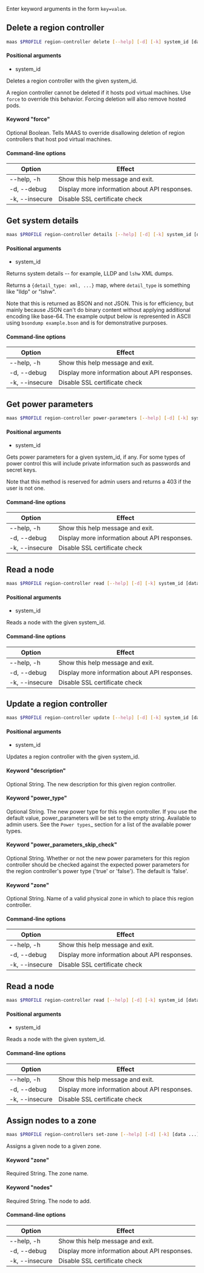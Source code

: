 Enter keyword arguments in the form `key=value`.

## Delete a region controller

```bash
maas $PROFILE region-controller delete [--help] [-d] [-k] system_id [data ...]
```

#### Positional arguments
- system_id


Deletes a region controller with the given system_id.

A region controller cannot be deleted if it hosts pod virtual machines. Use `force` to override this behavior. Forcing deletion will also remove hosted pods.

#### Keyword "force"
Optional Boolean. Tells MAAS to override disallowing deletion of region controllers that host pod virtual machines.

#### Command-line options
| Option         | Effect                                        |
|----------------|-----------------------------------------------|
| --help, -h     | Show this help message and exit.              |
| -d, --debug    | Display more information about API responses. |
| -k, --insecure | Disable SSL certificate check                 |

## Get system details

```bash
maas $PROFILE region-controller details [--help] [-d] [-k] system_id [data ...]
```

#### Positional arguments
- system_id

Returns system details -- for example, LLDP and ``lshw`` XML dumps.

Returns a ``{detail_type: xml, ...}`` map, where ``detail_type`` is something like "lldp" or "lshw".

Note that this is returned as BSON and not JSON. This is for efficiency, but mainly because JSON can't do binary content without applying additional encoding like base-64. The example output below is represented in ASCII using ``bsondump example.bson`` and is for demonstrative purposes.

#### Command-line options
| Option         | Effect                                        |
|----------------|-----------------------------------------------|
| --help, -h     | Show this help message and exit.              |
| -d, --debug    | Display more information about API responses. |
| -k, --insecure | Disable SSL certificate check                 |

## Get power parameters

```bash
maas $PROFILE region-controller power-parameters [--help] [-d] [-k] system_id [data ...]
```

#### Positional arguments
- system_id

Gets power parameters for a given system_id, if any. For some types of power control this will include private information such as passwords and secret keys.

Note that this method is reserved for admin users and returns a 403 if the user is not one.

#### Command-line options
| Option         | Effect                                        |
|----------------|-----------------------------------------------|
| --help, -h     | Show this help message and exit.              |
| -d, --debug    | Display more information about API responses. |
| -k, --insecure | Disable SSL certificate check                 |

## Read a node

```bash
maas $PROFILE region-controller read [--help] [-d] [-k] system_id [data ...]
```

#### Positional arguments
- system_id

Reads a node with the given system_id.

#### Command-line options
| Option         | Effect                                        |
|----------------|-----------------------------------------------|
| --help, -h     | Show this help message and exit.              |
| -d, --debug    | Display more information about API responses. |
| -k, --insecure | Disable SSL certificate check                 |

## Update a region controller

```bash
maas $PROFILE region-controller update [--help] [-d] [-k] system_id [data ...]
```

#### Positional arguments
- system_id


Updates a region controller with the given system_id.

#### Keyword "description"
Optional String. The new description for this given region controller.

#### Keyword "power_type"
Optional String.  The new power type for this region controller. If you use the default value, power_parameters will be set to the empty string.  Available to admin users.  See the `Power types`_ section for a list of the available power types.

#### Keyword "power_parameters_skip_check"
Optional String.  Whether or not the new power parameters for this region controller should be checked against the expected power parameters for the region controller's power type ('true' or 'false').  The default is 'false'. 

#### Keyword "zone"
Optional String. Name of a valid physical zone in which to place this region controller.

#### Command-line options
| Option         | Effect                                        |
|----------------|-----------------------------------------------|
| --help, -h     | Show this help message and exit.              |
| -d, --debug    | Display more information about API responses. |
| -k, --insecure | Disable SSL certificate check                 |

## Read a node

```bash
maas $PROFILE region-controller read [--help] [-d] [-k] system_id [data ...]
```

#### Positional arguments
- system_id

Reads a node with the given system_id.

#### Command-line options
| Option         | Effect                                        |
|----------------|-----------------------------------------------|
| --help, -h     | Show this help message and exit.              |
| -d, --debug    | Display more information about API responses. |
| -k, --insecure | Disable SSL certificate check                 |

## Assign nodes to a zone

```bash
maas $PROFILE region-controllers set-zone [--help] [-d] [-k] [data ...] 
```

Assigns a given node to a given zone.

#### Keyword "zone"
Required String. The zone name.

#### Keyword "nodes"
Required String. The node to add.

#### Command-line options
| Option         | Effect                                        |
|----------------|-----------------------------------------------|
| --help, -h     | Show this help message and exit.              |
| -d, --debug    | Display more information about API responses. |
| -k, --insecure | Disable SSL certificate check                 |

